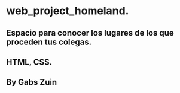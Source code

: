 # web_project_homeland.

## Espacio para conocer los lugares de los que proceden tus colegas.

## HTML, CSS.

## By Gabs Zuin
